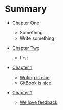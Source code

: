 # Summary

* [Chapter One](chapter_one.md)
   * Something
   * Write something
* [Chapter Two](chapter_two.md)
   * first

* [Chapter 1](Chapter1/README.md)
    * [Writing is nice](Chapter1/writing.md)
    * [GitBook is nice](Chapter1/gitbook.md)
* [Chapter 1](Chapter2/README.md)
    * [We love feedback](Chapter2/feedback_please.md)